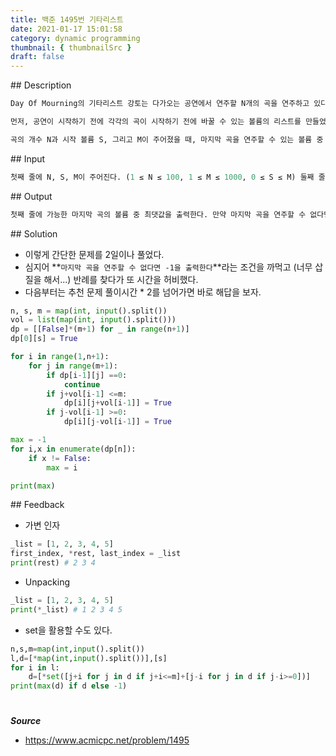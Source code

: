 ```yaml
---
title: 백준 1495번 기타리스트
date: 2021-01-17 15:01:58
category: dynamic programming
thumbnail: { thumbnailSrc }
draft: false
---
```


## Description

```py
Day Of Mourning의 기타리스트 강토는 다가오는 공연에서 연주할 N개의 곡을 연주하고 있다. 지금까지 공연과는 다른 공연을 보여주기 위해서 이번 공연에서는 매번 곡이 시작하기 전에 볼륨을 바꾸고 연주하려고 한다.

먼저, 공연이 시작하기 전에 각각의 곡이 시작하기 전에 바꿀 수 있는 볼륨의 리스트를 만들었다. 이 리스트를 V라고 했을 때, V[i]는 i번째 곡을 연주하기 전에 바꿀 수 있는 볼륨을 의미한다. 항상 리스트에 적힌 차이로만 볼륨을 바꿀 수 있다. 즉, 현재 볼륨이 P이고 지금 i번째 곡을 연주하기 전이라면, i번 곡은 P+V[i]나 P-V[i] 로 연주해야 한다. 하지만, 0보다 작은 값으로 볼륨을 바꾸거나, M보다 큰 값으로 볼륨을 바꿀 수 없다.

곡의 개수 N과 시작 볼륨 S, 그리고 M이 주어졌을 때, 마지막 곡을 연주할 수 있는 볼륨 중 최댓값을 구하는 프로그램을 작성하시오. 모든 곡은 리스트에 적힌 순서대로 연주해야 한다.
```

## Input

```py
첫째 줄에 N, S, M이 주어진다. (1 ≤ N ≤ 100, 1 ≤ M ≤ 1000, 0 ≤ S ≤ M) 둘째 줄에는 각 곡이 시작하기 전에 줄 수 있는 볼륨의 차이가 주어진다. 이 값은 1보다 크거나 같고, M보다 작거나 같다.
```

## Output

```py
첫째 줄에 가능한 마지막 곡의 볼륨 중 최댓값을 출력한다. 만약 마지막 곡을 연주할 수 없다면 (중간에 볼륨 조절을 할 수 없다면) -1을 출력한다.
```

## Solution

- 이렇게 간단한 문제를 2일이나 풀었다.
- 심지어 **`마지막 곡을 연주할 수 없다면 -1을 출력한다`**라는 조건을 까먹고 (너무 삽질을 해서...) 반례를 찾다가 또 시간을 허비했다.
- 다음부터는 추천 문제 풀이시간 \* 2를 넘어가면 바로 해답을 보자.

```python
n, s, m = map(int, input().split())
vol = list(map(int, input().split()))
dp = [[False]*(m+1) for _ in range(n+1)]
dp[0][s] = True

for i in range(1,n+1):
    for j in range(m+1):
        if dp[i-1][j] ==0:
            continue
        if j+vol[i-1] <=m:
            dp[i][j+vol[i-1]] = True
        if j-vol[i-1] >=0:
            dp[i][j-vol[i-1]] = True

max = -1
for i,x in enumerate(dp[n]):
    if x != False:
        max = i

print(max)
```

## Feedback

- 가변 인자

```python
_list = [1, 2, 3, 4, 5]
first_index, *rest, last_index = _list
print(rest) # 2 3 4
```

- Unpacking

```python
_list = [1, 2, 3, 4, 5]
print(*_list) # 1 2 3 4 5
```

- set을 활용할 수도 있다.

```python
n,s,m=map(int,input().split())
l,d=[*map(int,input().split())],[s]
for i in l:
    d=[*set([j+i for j in d if j+i<=m]+[j-i for j in d if j-i>=0])]
print(max(d) if d else -1)
```

#

**_Source_**

- https://www.acmicpc.net/problem/1495
